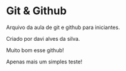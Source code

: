 # Git & Github

Arquivo da aula de git e github para iniciantes.

Criado por davi alves da silva.

Muito bom esse github!

Apenas mais um simples teste!
